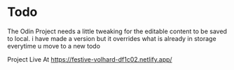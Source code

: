 # Todo
The Odin Project
needs a little tweaking for the editable content to be saved to local. i have made a version but it overrides what is already in storage everytime u move to a new todo

Project Live At https://festive-volhard-df1c02.netlify.app/
